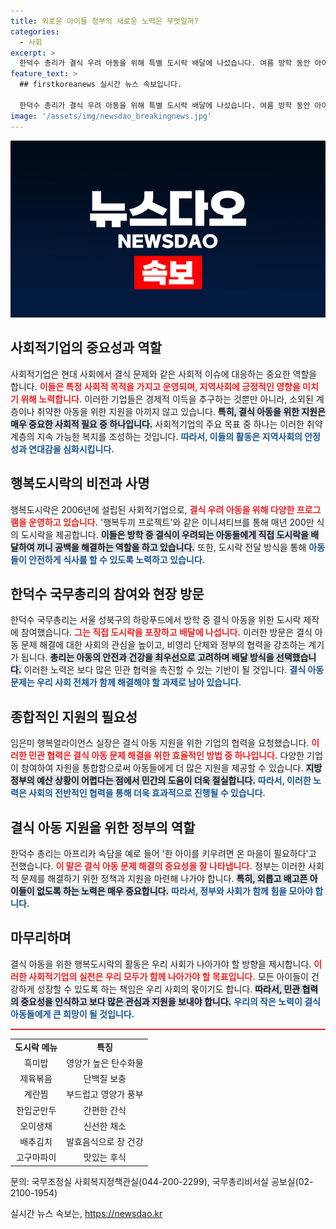```yaml
---
title: 외로운 아이들 정부의 새로운 노력은 무엇일까?
categories:
  - 사회
excerpt: >
  한덕수 총리가 결식 우려 아동을 위해 특별 도시락 배달에 나섰습니다. 여름 방학 동안 아이들에게 따듯한 밥 한 끼를 전하며, 마음을 담은 손편지로 사랑을 전했습니다. 정부와 민간의 협력으로 아이들의 끼니를 지키는 데 힘을 보탭니다!
feature_text: >
  ## firstkoreanews 실시간 뉴스 속보입니다.

  한덕수 총리가 결식 우려 아동을 위해 특별 도시락 배달에 나섰습니다. 여름 방학 동안 아이들에게 따듯한 밥 한 끼를 전하며, 마음을 담은 손편지로 사랑을 전했습니다. 정부와 민간의 협력으로 아이들의 끼니를 지키는 데 힘을 보탭니다!
image: '/assets/img/newsdao_breakingnews.jpg'
---
```


<p><img src="/assets/img/newsdao_breakingnews.jpg" alt="firstkoreanews 속보" /></p>

<h2 data-ke-size="size26">사회적기업의 중요성과 역할</h2>

<p data-ke-size="size16">사회적기업은 현대 사회에서 결식 문제와 같은 사회적 이슈에 대응하는 중요한 역할을 합니다. <b><span style="color: #ee2323;">이들은 특정 사회적 목적을 가지고 운영되며, 지역사회에 긍정적인 영향을 미치기 위해 노력합니다.</span></b> 이러한 기업들은 경제적 이득을 추구하는 것뿐만 아니라, 소외된 계층이나 취약한 아동을 위한 지원을 아끼지 않고 있습니다. <b><span style="background-color: #21538527;">특히, 결식 아동을 위한 지원은 매우 중요한 사회적 필요 중 하나입니다.</span></b> 사회적기업의 주요 목표 중 하나는 이러한 취약 계층의 지속 가능한 복지를 조성하는 것입니다. <b><span style="color: #1a5490;">따라서, 이들의 활동은 지역사회의 안정성과 연대감을 심화시킵니다.</span></b></p>

<h2 data-ke-size="size26">행복도시락의 비전과 사명</h2>

<p data-ke-size="size16">행복도시락은 2006년에 설립된 사회적기업으로, <b><span style="color: #ee2323;">결식 우려 아동을 위해 다양한 프로그램을 운영하고 있습니다.</span></b> '행복두끼 프로젝트'와 같은 이니셔티브를 통해 매년 200만 식의 도시락을 제공합니다. <b><span style="background-color: #21538527;">이들은 방학 중 결식이 우려되는 아동들에게 직접 도시락을 배달하여 끼니 공백을 해결하는 역할을 하고 있습니다.</span></b> 또한, 도시락 전달 방식을 통해 <b><span style="color: #1a5490;">아동들이 안전하게 식사를 할 수 있도록 노력하고 있습니다.</span></b></p>

<h2 data-ke-size="size26">한덕수 국무총리의 참여와 현장 방문</h2>

<p data-ke-size="size16">한덕수 국무총리는 서울 성북구의 하랑푸드에서 방학 중 결식 아동을 위한 도시락 제작에 참여했습니다. <b><span style="color: #ee2323;">그는 직접 도시락을 포장하고 배달에 나섭니다.</span></b> 이러한 방문은 결식 아동 문제 해결에 대한 사회의 관심을 높이고, 비영리 단체와 정부의 협력을 강조하는 계기가 됩니다. <b><span style="background-color: #21538527;">총리는 아동의 안전과 건강을 최우선으로 고려하며 배달 방식을 선택했습니다.</span></b> 이러한 노력은 보다 많은 민관 협력을 촉진할 수 있는 기반이 될 것입니다. <b><span style="color: #1a5490;">결식 아동 문제는 우리 사회 전체가 함께 해결해야 할 과제로 남아 있습니다.</span></b></p>

<h2 data-ke-size="size26">종합적인 지원의 필요성</h2>

<p data-ke-size="size16">임은미 행복얼라이언스 실장은 결식 아동 지원을 위한 기업의 협력을 요청했습니다. <b><span style="color: #ee2323;">이러한 민관 협력은 결식 아동 문제 해결을 위한 효율적인 방법 중 하나입니다.</span></b> 다양한 기업이 참여하여 자원을 통합함으로써 아동들에게 더 많은 지원을 제공할 수 있습니다. <b><span style="background-color: #21538527;">지방정부의 예산 상황이 어렵다는 점에서 민간의 도움이 더욱 절실합니다.</span></b> <b><span style="color: #1a5490;">따라서, 이러한 노력은 사회의 전반적인 협력을 통해 더욱 효과적으로 진행될 수 있습니다.</span></b></p>

<h2 data-ke-size="size26">결식 아동 지원을 위한 정부의 역할</h2>

<p data-ke-size="size16">한덕수 총리는 아프리카 속담을 예로 들어 '한 아이를 키우려면 온 마을이 필요하다'고 전했습니다. <b><span style="color: #ee2323;">이 말은 결식 아동 문제 해결의 중요성을 잘 나타냅니다.</span></b> 정부는 이러한 사회적 문제를 해결하기 위한 정책과 지원을 마련해 나가야 합니다. <b><span style="background-color: #21538527;">특히, 외롭고 배고픈 아이들이 없도록 하는 노력은 매우 중요합니다.</span></b> <b><span style="color: #1a5490;">따라서, 정부와 사회가 함께 힘을 모아야 합니다.</span></b></p>

<h2 data-ke-size="size26">마무리하며</h2>

<p data-ke-size="size16">결식 아동을 위한 행복도시락의 활동은 우리 사회가 나아가야 할 방향을 제시합니다. <b><span style="color: #ee2323;">이러한 사회적기업의 실천은 우리 모두가 함께 나아가야 할 목표입니다.</span></b> 모든 아이들이 건강하게 성장할 수 있도록 하는 책임은 우리 사회의 몫이기도 합니다. <b><span style="background-color: #21538527;">따라서, 민관 협력의 중요성을 인식하고 보다 많은 관심과 지원을 보내야 합니다.</span></b> <b><span style="color: #1a5490;">우리의 작은 노력이 결식 아동들에게 큰 희망이 될 것입니다.</span></b></p>

<hr style="height: 2px; border: none; background-color: #ee2323;"> 

<table style="width: 100%;">
    <tr>
        <td style="text-align: center; height: 17px;"><b>도시락 메뉴</b></td>
        <td style="text-align: center; height: 17px;"><b>특징</b></td>
    </tr>
    <tr>
        <td style="text-align: center; height: 17px;">흑미밥</td>
        <td style="text-align: center; height: 17px;">영양가 높은 탄수화물</td>
    </tr>
    <tr>
        <td style="text-align: center; height: 17px;">제육볶음</td>
        <td style="text-align: center; height: 17px;">단백질 보충</td>
    </tr>
    <tr>
        <td style="text-align: center; height: 17px;">계란찜</td>
        <td style="text-align: center; height: 17px;">부드럽고 영양가 풍부</td>
    </tr>
    <tr>
        <td style="text-align: center; height: 17px;">한입군만두</td>
        <td style="text-align: center; height: 17px;">간편한 간식</td>
    </tr>
    <tr>
        <td style="text-align: center; height: 17px;">오이생채</td>
        <td style="text-align: center; height: 17px;">신선한 채소</td>
    </tr>
    <tr>
        <td style="text-align: center; height: 17px;">배추김치</td>
        <td style="text-align: center; height: 17px;">발효음식으로 장 건강</td>
    </tr>
    <tr>
        <td style="text-align: center; height: 17px;">고구마파이</td>
        <td style="text-align: center; height: 17px;">맛있는 후식</td>
    </tr>
</table> 

<p data-ke-size="size16">문의: 국무조정실 사회복지정책관실(044-200-2299), 국무총리비서실 공보실(02-2100-1954)</p>
실시간 뉴스 속보는, <a href="https://newsdao.kr" rel="dofollow">https://newsdao.kr</a>



